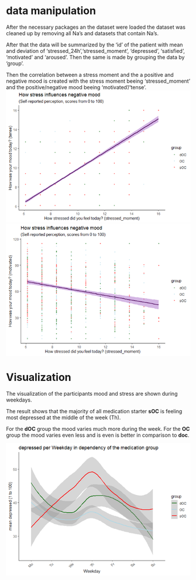 # data manipulation

After the necessary packages an the dataset were loaded the dataset was
cleaned up by removing all Na’s and datasets that contain Na’s.

After that the data will be summarized by the ‘id’ of the patient with
mean and deviation of ‘stressed\_24h’,‘stressed\_moment’, ‘depressed’,
‘satisfied’, ‘motivated’ and ‘aroused’. Then the same is made by
grouping the data by ‘group’.

Then the correlation between a stress moment and the a positive and
negative mood is created with the stress moment beeing
‘stressed\_moment’ and the positive/negative mood beeing
‘motivated’/‘tense’.
![](Solution_by_Bene-Klein_files/figure-markdown_strict/data%20transformation%20plots-1.png)![](Solution_by_Bene-Klein_files/figure-markdown_strict/data%20transformation%20plots-2.png)

# Visualization

The visualization of the participants mood and stress are shown during
weekdays.

The result shows that the majority of all medication starter **sOC** is
feeling most depressed at the middle of the week (Th).

For the **dOC** group the mood varies much more during the week. For the
**OC** group the mood varies even less and is even is better in
comparison to **doc**.

![](Solution_by_Bene-Klein_files/figure-markdown_strict/visualization-1.png)

